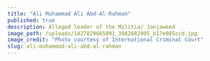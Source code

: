 ```yaml
---
title: "Ali Muhammad Ali Abd-Al-Rahman"
published: true
description: Alleged leader of the Militia/ Janjaweed
image_path: /uploads/1427829665091_3982682905_b17e085ccd.jpg
image_credit: "Photo courtesy of International Criminal Court"
slug: ali-muhammad-ali-abd-al-rahman
---
```


